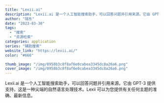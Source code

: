 ```yaml
---
title: "Lexii.ai"
description: "Lexii.ai 是一个人工智能搜索助手，可以回答问题并引用来源。它由 GPT-3 提供支持，这是一种尖端的自然语言处理"
author: "瑞东"
date: "2023-03-30"
tags:
  - "搜索"
  - "资源检索"
categories: application
series: "辅助搜索"
website_link: "https://lexii.ai/"
color: "#666"

thumb_image: "/img/0958b3c8f8af6e0cabea3345dc8a26a6.png"
cover_image: "/img/0958b3c8f8af6e0cabea3345dc8a26a6.png"
---
```


Lexii.ai 是一个人工智能搜索助手，可以回答问题并引用来源。它由 GPT-3 提供支持，这是一种尖端的自然语言处理技术。Lexii 可以为您提供有关任何主题的准确、最新信息。